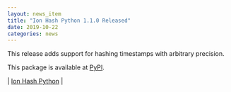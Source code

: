 ```yaml
---
layout: news_item
title: "Ion Hash Python 1.1.0 Released"
date: 2019-10-22
categories: news
---
```

This release adds support for hashing timestamps with arbitrary precision.

This package is available at [PyPI](https://pypi.org/project/ionhash/).

| [Ion Hash Python](https://github.com/amazon-ion/ion-hash-python) |

